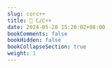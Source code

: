 ```yaml
---
slug: corc++
title: 📔 C/C++
date: 2024-05-28 15:20:02+08:00
bookComments: false
bookHidden: false
bookCollapseSection: true
weight: 1
---
```

